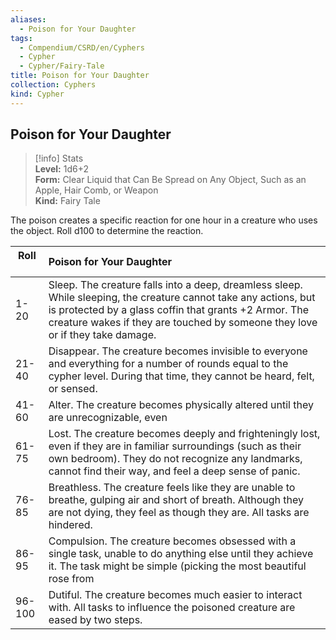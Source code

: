 ```yaml
---
aliases:
  - Poison for Your Daughter
tags:
  - Compendium/CSRD/en/Cyphers
  - Cypher
  - Cypher/Fairy-Tale
title: Poison for Your Daughter
collection: Cyphers
kind: Cypher
---
```

## Poison for Your Daughter  
>[!info] Stats  
> **Level:** 1d6+2  
> **Form:** Clear Liquid that Can Be Spread on Any Object, Such as an Apple, Hair Comb, or Weapon  
> **Kind:** Fairy Tale
  
The poison creates a specific reaction for one hour in a creature who uses the object. Roll d100 to determine the reaction.  

|  Roll &nbsp; &nbsp; &nbsp; | Poison for Your Daughter  |  
| ------------- | :----------- |  
| 1-20 | Sleep. The creature falls into a deep, dreamless sleep. While sleeping, the creature cannot take any actions, but is protected by a glass coffin that grants +2 Armor. The creature wakes if they are touched by someone they love or if they take damage. |  
| 21-40 | Disappear. The creature becomes invisible to everyone and everything for a number of rounds equal to the cypher level. During that time, they cannot be heard, felt, or sensed. |  
| 41-60 | Alter. The creature becomes physically altered until they are unrecognizable, even |  
| 61-75 | Lost. The creature becomes deeply and frighteningly lost, even if they are in familiar surroundings (such as their own bedroom). They do not recognize any landmarks, cannot find their way, and feel a deep sense of panic. |  
| 76-85 | Breathless. The creature feels like they are unable to breathe, gulping air and short of breath. Although they are not dying, they feel as though they are. All tasks are hindered. |  
| 86-95 | Compulsion. The creature becomes obsessed with a single task, unable to do anything else until they achieve it. The task might be simple (picking the most beautiful rose from |  
| 96-100 | Dutiful. The creature becomes much easier to interact with. All tasks to influence the poisoned creature are eased by two steps. |